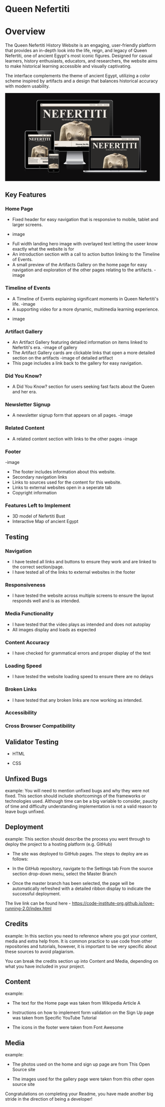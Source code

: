 # Queen Nefertiti

# Overview

The Queen Nefertiti History Website is an engaging, user-friendly platform that provides an in-depth look into the life, reign, and legacy of Queen Nefertiti, one of ancient Egypt's most iconic figures. Designed for casual learners, history enthusiasts, educators, and researchers, the website aims to make historical learning accessible and visually captivating.

The interface complements the theme of ancient Egypt, utilizing a color scheme inspired by artifacts and a design that balances historical accuracy with modern usability.

![Am I Responsive Screenshot](assets/images/am-i-responsive.png)

## Key Features

### Home Page
* Fixed header for easy navigation that is responsive to mobile, tablet and larger screens.
- image
* Full width landing hero image with overlayed text letting the useer know exactly what the website is for
* An introduction section with a call to action button linking to the Timeline of Events.
* A small preview of the Artifacts Gallery on the home page for easy navigation and exploration of the other pages relating to the artifacts.
-image

### Timeline of Events
* A Timeline of Events explaining significant moments in Queen Nefertiti's life.
-image
* A supporting video for a more dynamic, multimedia learning experience.
- image

### Artifact Gallery
* An Artifact Gallery featuring detailed information on items linked to Nefertiti's era.
-image of gallery
* The Artifact Gallery cards are clickable links that open a more detailed section on the artifacts
-image of detailed artifact
* This page includes a link back to the gallery for easy navigation.

### Did You Know?
* A Did You Know? section for users seeking fast facts about the Queen and her era.

### Newsletter Signup
* A newsletter signup form that appears on all pages.
-image

### Related Content
* A related content section with links to the other pages
-image 

### Footer
-image
* The footer includes information about this website.
* Secondary navigation links
* Links to sources used for the content for this website.
* Links to external websites open in a seperate tab
* Copyright information

### Features Left to Implement
* 3D model of Nefertiti Bust
* Interactive Map of ancient Egypt

## Testing

### Navigation
* I have tested all links and buttons to ensure they work and are linked to the correct section/page.
* I have tested all of the links to external websites in the footer

### Responsiveness
* I have tested the website across multiple screens to ensure the layout responds well and is as intended.

### Media Functionality
* I have tested that the video plays as intended and does not autoplay
* All images display and loads as expected

### Content Accuracy
* I have checked for grammatical errors and proper display of the text

### Loading Speed
* I have tested the website loading speed to ensure there are no delays

### Broken Links
* I have tested that any broken links are now working as intended.

### Accessibility

### Cross Browser Compatibility



## Validator Testing

* HTML

* CSS

## Unfixed Bugs

example:
You will need to mention unfixed bugs and why they were not fixed. This section should include shortcomings of the frameworks or technologies used. Although time can be a big variable to consider, paucity of time and difficulty understanding implementation is not a valid reason to leave bugs unfixed.

## Deployment

example:
This section should describe the process you went through to deploy the project to a hosting platform (e.g. GitHub)

* The site was deployed to GitHub pages. The steps to deploy are as follows:

* In the GitHub repository, navigate to the Settings tab
From the source section drop-down menu, select the Master Branch

* Once the master branch has been selected, the page will be automatically refreshed with a detailed ribbon display to indicate the successful deployment.

The live link can be found here - https://code-institute-org.github.io/love-running-2.0/index.html

## Credits

example:
In this section you need to reference where you got your content, media and extra help from. It is common practice to use code from other repositories and tutorials, however, it is important to be very specific about these sources to avoid plagiarism.

You can break the credits section up into Content and Media, depending on what you have included in your project.

## Content

example: 
* The text for the Home page was taken from Wikipedia Article A

* Instructions on how to implement form validation on the Sign Up page was taken from Specific YouTube Tutorial

* The icons in the footer were taken from Font Awesome

## Media

example:
* The photos used on the home and sign up page are from This Open Source site

* The images used for the gallery page were taken from this other open source site

Congratulations on completing your Readme, you have made another big stride in the direction of being a developer!
